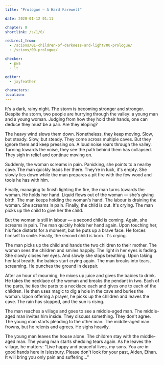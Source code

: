 ```yaml
---
title: "Prologue — A Hard Farewell"

date: 2020-01-12 01:11

chapter: 0
shortlink: /s/1/0/

redirect_from:
  - /scions/01-children-of-darkness-and-light/00-prologue/
  - /scions/00-prologue/

checker:
  - pwa
  - lt

editor: 
  - jayfeather

characters:
location:
---
```

It's a dark, rainy night.
The storm is becoming stronger and stronger.
Despite the storm, two people are hurrying through the valley: a young man and a young woman.
Judging from how they hold their hands, one can deduce they must be a pair. Are they eloping?

The heavy wind slows them down.
Nonetheless, they keep moving.
Slow, but steady. Slow, but steady.
They come across multiple caves.
But they ignore them and keep pressing on.
A loud noise roars through the valley.
Turning towards the noise, they see the path behind them has collapsed.
They sigh in relief and continue moving on.

Suddenly, the woman screams in pain.
Panicking, she points to a nearby cave.
The man quickly leads her there.
They're in luck, it's empty.
She slowly lies down while the man prepares a pit fire with the few wood and tools he has with him.

Finally, managing to finish lighting the fire, the man turns towards the woman.
He holds her hand.
Liquid flows out of the woman — she's giving birth.
The man keeps holding the woman's hand.
The labour is draining the woman. She screams in pain.
Finally, the child is out. It's crying.
The man picks up the child to give her the child.

But the woman is still in labour — a second child is coming.
Again, she screams in pain.
The man quickly holds her hand again.
Upon touching her, his face distorts for a moment, but he puts up a brave face.
He forces himself to smile.
Finally, the second child is born.
It's crying.

The man picks up the child and hands the two children to their mother.
The woman sees the children and smiles happily.
The light in her eyes is fading.
She slowly closes her eyes.
And slowly she stops breathing.
Upon taking her last breath, the babies start crying again.
The man breaks into tears, screaming.
He punches the ground in despair.

After an hour of mourning, he mixes up juice and gives the babies to drink.
He takes the necklace of the woman and breaks the pendant in two.
Each of the parts, he ties the parts to a necklace each and gives one to each of the children.
He then uses magic to dig a hole in the cave and buries the woman.
Upon offering a prayer, he picks up the children and leaves the cave.
The rain has stopped, and the sun is rising.

The man reaches a village and goes to see a middle-aged man.
The middle-aged man invites him inside.
They discuss something. They don't agree.
The young man starts pleading to the other man.
The middle-aged man frowns, but he relents and agrees.
He sighs heavily.

The young man leaves the house alone.
The children stay with the middle-aged man.
The young man starts shedding tears again.
As he leaves the village, he mutters: “Live happy and peaceful lives, my sons.
You are in good hands here in Islesbury.
Please don't look for your past, Aiden, Ethan.
It will bring you only pain and suffering…”
